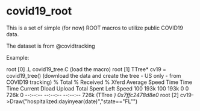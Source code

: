 # covid19_root
This is a set of simple (for now) ROOT macros to utilize public COVID19 data.

The dataset is from @covidtracking

Example:

root [0] .L covid19_tree.C (load the macro)
root [1] TTree* cv19 = covid19_tree() (download the data and create the tree - US only - from COVID19 tracking)
  % Total    % Received % Xferd  Average Speed   Time    Time     Time  Current
                                 Dload  Upload   Total   Spent    Left  Speed
100  193k  100  193k    0     0   726k      0 --:--:-- --:--:-- --:--:--  726k
(TTree *) 0x7ffc2478d8e0*
root [2] cv19->Draw("hospitalized:dayinyear(date)","state==\"FL\"")
